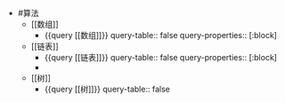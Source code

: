 - #算法
	- [[数组]]
		- {{query [[数组]]}}
		  query-table:: false
		  query-properties:: [:block]
	- [[链表]]
		- {{query [[链表]]}}
		  query-table:: false
		  query-properties:: [:block]
		-
	- [[树]]
		- {{query [[树]]}}
		  query-table:: false